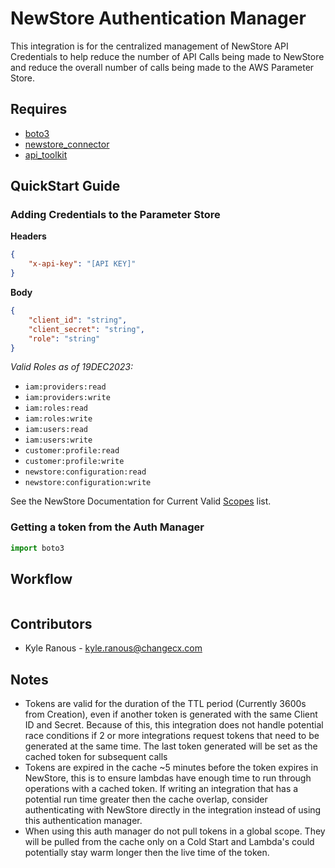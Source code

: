 # NewStore Authentication Manager
This integration is for the centralized management of NewStore API Credentials to help reduce the number of API Calls being made to NewStore and reduce the overall number of calls being made to the AWS Parameter Store.


## Requires
 - [boto3](https://boto3.amazonaws.com/v1/documentation/api/latest/index.html)
 - [newstore_connector](https://github.com/kyleranous/newstore_connector/blob/main/docs/newstore_connector.md)
 - [api_toolkit](https://github.com/kyleranous/api_toolkit/blob/main/docs/api_toolkit.md)


## QuickStart Guide

### Adding Credentials to the Parameter Store
**Headers**
```json
{
    "x-api-key": "[API KEY]"
}
```

**Body**
```json
{
    "client_id": "string",
    "client_secret": "string",
    "role": "string"
}
```
*Valid Roles as of 19DEC2023:*
 - `iam:providers:read`
 - `iam:providers:write`
 - `iam:roles:read`
 - `iam:roles:write`
 - `iam:users:read`
 - `iam:users:write`
 - `customer:profile:read`
 - `customer:profile:write`
 - `newstore:configuration:read`
 - `newstore:configuration:write`

 See the NewStore Documentation for Current Valid [Scopes](https://docs.p.newstore.partners/#/http/getting-started/newstore-rest-api/getting-started/client-credentials-grant/scopes) list.

### Getting a token from the Auth Manager

```python
import boto3


```

## Workflow
```mermaid

```

## Contributors
 - Kyle Ranous - kyle.ranous@changecx.com



## Notes
 - Tokens are valid for the duration of the TTL period (Currently 3600s from Creation), even if another token is generated with the same Client ID and Secret. Because of this, this integration does not handle potential race conditions if 2 or more integrations request tokens that need to be generated at the same time. The last token generated will be set as the cached token for subsequent calls
 - Tokens are expired in the cache ~5 minutes before the token expires in NewStore, this is to ensure lambdas have enough time to run through operations with a cached token. If writing an integration that has a potential run time greater then the cache overlap, consider authenticating with NewStore directly in the integration instead of using this authentication manager.
 - When using this auth manager do not pull tokens in a global scope. They will be pulled from the cache only on a Cold Start and Lambda's could potentially stay warm longer then the live time of the token.